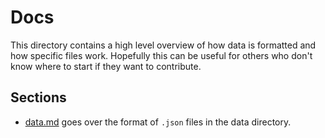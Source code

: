# Docs

This directory contains a high level overview of how data is formatted and how specific files work. Hopefully this can be useful for others who don't know where to start if they want to contribute.

## Sections

 - [data.md](data.md) goes over the format of `.json` files in the data directory.
